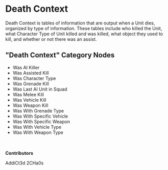 # Death Context
Death Context is tables of information that are output when a Unit dies, organized by type of information. These tables include who killed the Unit, what Character Type of Unit killed and was killed, what object they used to kill, and whether or not there was an assist.

## "Death Context" Category Nodes
* Was AI Killer
* Was Assisted Kill
* Was Character Type
* Was Grenade Kill
* Was Last AI Unit in Squad
* Was Melee Kill
* Was Vehicle Kill
* Was Weapon Kill
* Was With Grenade Type
* Was With Specific Vehicle
* Was With Specific Weapon
* Was With Vehicle Type
* Was With Weapon Type

\
\
**Contributors**

AddiCt3d 2CHa0s